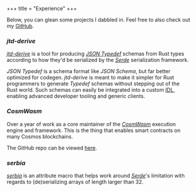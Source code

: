 +++
title = "Experience"
+++

Below, you can glean some projects I dabbled in. Feel free to also check out my
[GitHub](https://github.com/uint).

### _jtd-derive_

[_jtd-derive_](https://github.com/uint/jtd-derive) is a tool for producing
[_JSON Typedef_](https://jsontypedef.com/) schemas from Rust types according to
how they'd be serialized by the [_Serde_](https://github.com/serde-rs/serde)
serialization framework.

_JSON Typedef_ is a schema format like _JSON Schema_, but far better optimized
for codegen. _jtd-derive_ is meant to make it simpler for Rust programmers to
generate _Typedef_ schemas without stepping out of the Rust world. Such schemas
can easily be integrated into a custom [IDL](https://en.wikipedia.org/wiki/IDL),
enabling advanced developer tooling and generic clients.

### _CosmWasm_

Over a year of work as a core maintainer of the
[_CosmWasm_](https://cosmwasm.com/) execution engine and framework. This is the
thing that enables smart contracts on many Cosmos blockchains.

The GitHub repo can be viewed [here](https://github.com/CosmWasm/cosmwasm).

### _serbia_

[_serbia_](https://github.com/uint/serbia) is an attribute macro that helps work
around [_Serde_](https://github.com/serde-rs/serde)'s limitation with regards to
(de)serializing arrays of length larger than 32.
